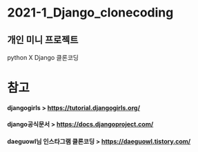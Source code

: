 # 2021-1_Django_clonecoding
## 개인 미니 프로젝트
python X Django 클론코딩
#
# 참고
#### djangogirls > https://tutorial.djangogirls.org/
#### django공식문서 > https://docs.djangoproject.com/
#### daeguowl님 인스타그램 클론코딩 > https://daeguowl.tistory.com/
